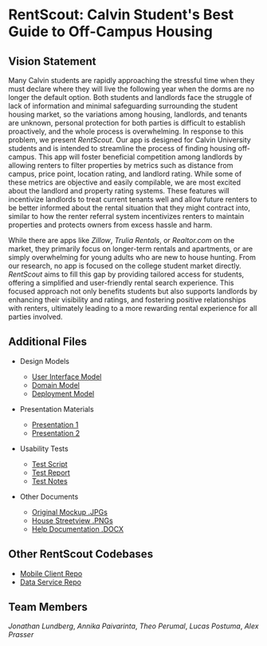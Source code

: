 # RentScout: Calvin Student's Best Guide to Off-Campus Housing

## Vision Statement

Many Calvin students are rapidly approaching the stressful time when they must declare where they will live the following year when the dorms are no longer the default option. Both students and landlords face the struggle of lack of information and minimal safeguarding surrounding the student housing market, so the variations among housing, landlords, and tenants are unknown, personal protection for both parties is difficult to establish proactively, and the whole process is overwhelming. In response to this problem, we present *RentScout*. Our app is designed for Calvin University students and is intended to streamline the process of finding housing off-campus. This app will foster beneficial competition among landlords by allowing renters to filter properties by metrics such as distance from campus, price point, location rating, and landlord rating. While some of these metrics are objective and easily compilable, we are most excited about the landlord and property rating systems. These features will incentivize landlords to treat current tenants well and allow future renters to be better informed about the rental situation that they might contract into, similar to how the renter referral system incentivizes renters to maintain properties and protects owners from excess hassle and harm.

While there are apps like *Zillow*, *Trulia Rentals*, or *Realtor.com* on the market, they primarily focus on longer-term rentals and apartments, or are simply overwhelming for young adults who are new to house hunting. From our research, no app is focused on the college student market directly. *RentScout* aims to fill this gap by providing tailored access for students, offering a simplified and user-friendly rental search experience. This focused approach not only benefits students but also supports landlords by enhancing their visibility and ratings, and fostering positive relationships with renters, ultimately leading to a more rewarding rental experience for all parties involved.

## Additional Files

- Design Models
  - [User Interface Model](https://github.com/calvin-cs262-fall2024-teamG/Project/blob/main/ui_model.jpg)
  - [Domain Model](https://github.com/calvin-cs262-fall2024-teamG/Project/blob/main/Domain%20Model.drawio.png)
  - [Deployment Model]()
 
- Presentation Materials
  - [Presentation 1](https://github.com/calvin-cs262-fall2024-teamG/Project/tree/main/presentation1)
  - [Presentation 2](https://github.com/calvin-cs262-fall2024-teamG/Project/tree/main/presentation2)

- Usability Tests
  - [Test Script](https://github.com/calvin-cs262-fall2024-teamG/Project/blob/main/UsabilityTestScript.docx)
  - [Test Report](https://github.com/calvin-cs262-fall2024-teamG/Project/blob/main/RentScout%20Usability%20Test%20Report.docx)
  - [Test Notes](https://github.com/calvin-cs262-fall2024-teamG/Project/tree/main/usabilityTests)
 
- Other Documents
  - [Original Mockup .JPGs](https://github.com/calvin-cs262-fall2024-teamG/Project/tree/main/mockup)
  - [House Streetview .PNGs](https://github.com/calvin-cs262-fall2024-teamG/Project/tree/main/HousePictures)
  - [Help Documentation .DOCX](https://github.com/calvin-cs262-fall2024-teamG/Project/blob/main/RentScout%20Help%20Page.docx)
 
## Other RentScout Codebases

- [Mobile Client Repo](https://github.com/calvin-cs262-fall2024-teamG/Client)
- [Data Service Repo](https://github.com/calvin-cs262-fall2024-teamG/Service)

## Team Members

*Jonathan Lundberg*, *Annika Paivarinta*, *Theo Perumal*, *Lucas Postuma*, *Alex Prasser*

